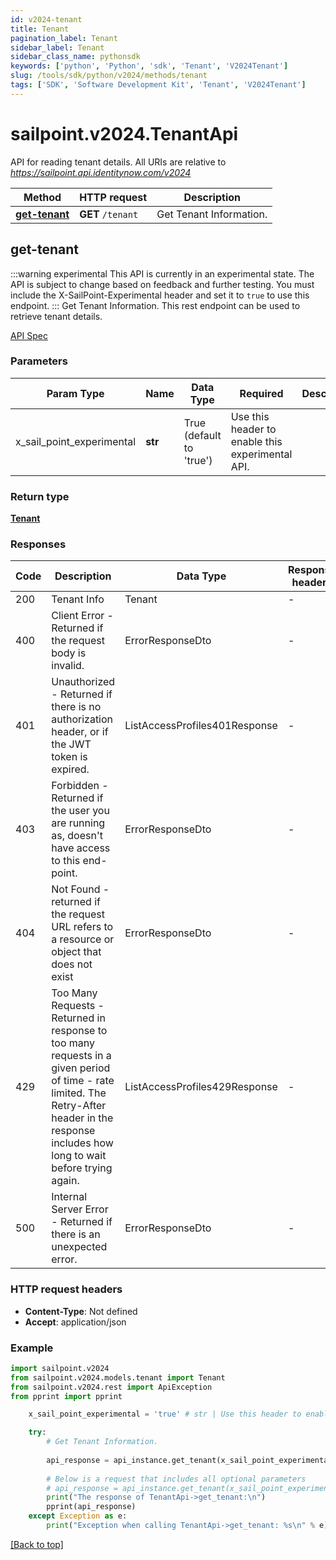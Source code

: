```yaml
---
id: v2024-tenant
title: Tenant
pagination_label: Tenant
sidebar_label: Tenant
sidebar_class_name: pythonsdk
keywords: ['python', 'Python', 'sdk', 'Tenant', 'V2024Tenant'] 
slug: /tools/sdk/python/v2024/methods/tenant
tags: ['SDK', 'Software Development Kit', 'Tenant', 'V2024Tenant']
---
```


# sailpoint.v2024.TenantApi
  API for reading tenant details. 
All URIs are relative to *https://sailpoint.api.identitynow.com/v2024*

Method | HTTP request | Description
------------- | ------------- | -------------
[**get-tenant**](#get-tenant) | **GET** `/tenant` | Get Tenant Information.


## get-tenant
:::warning experimental 
This API is currently in an experimental state. The API is subject to change based on feedback and further testing. You must include the X-SailPoint-Experimental header and set it to `true` to use this endpoint.
:::
Get Tenant Information.
This rest endpoint can be used to retrieve tenant details.

[API Spec](https://developer.sailpoint.com/docs/api/v2024/get-tenant)

### Parameters 

Param Type | Name | Data Type | Required  | Description
------------- | ------------- | ------------- | ------------- | ------------- 
   | x_sail_point_experimental | **str** | True  (default to 'true') | Use this header to enable this experimental API.

### Return type
[**Tenant**](../models/tenant)

### Responses
Code | Description  | Data Type | Response headers |
------------- | ------------- | ------------- |------------------|
200 | Tenant Info | Tenant |  -  |
400 | Client Error - Returned if the request body is invalid. | ErrorResponseDto |  -  |
401 | Unauthorized - Returned if there is no authorization header, or if the JWT token is expired. | ListAccessProfiles401Response |  -  |
403 | Forbidden - Returned if the user you are running as, doesn&#39;t have access to this end-point. | ErrorResponseDto |  -  |
404 | Not Found - returned if the request URL refers to a resource or object that does not exist | ErrorResponseDto |  -  |
429 | Too Many Requests - Returned in response to too many requests in a given period of time - rate limited. The Retry-After header in the response includes how long to wait before trying again. | ListAccessProfiles429Response |  -  |
500 | Internal Server Error - Returned if there is an unexpected error. | ErrorResponseDto |  -  |

### HTTP request headers
 - **Content-Type**: Not defined
 - **Accept**: application/json

### Example

```python
import sailpoint.v2024
from sailpoint.v2024.models.tenant import Tenant
from sailpoint.v2024.rest import ApiException
from pprint import pprint

    x_sail_point_experimental = 'true' # str | Use this header to enable this experimental API. (default to 'true') # str | Use this header to enable this experimental API. (default to 'true')

    try:
        # Get Tenant Information.
        
        api_response = api_instance.get_tenant(x_sail_point_experimental)
        
        # Below is a request that includes all optional parameters
        # api_response = api_instance.get_tenant(x_sail_point_experimental)
        print("The response of TenantApi->get_tenant:\n")
        pprint(api_response)
    except Exception as e:
        print("Exception when calling TenantApi->get_tenant: %s\n" % e)
```



[[Back to top]](#) 



